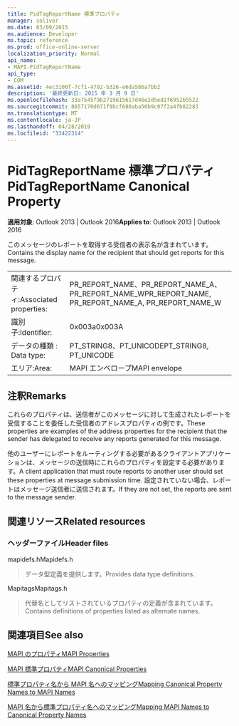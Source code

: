 ```yaml
---
title: PidTagReportName 標準プロパティ
manager: soliver
ms.date: 03/09/2015
ms.audience: Developer
ms.topic: reference
ms.prod: office-online-server
localization_priority: Normal
api_name:
- MAPI.PidTagReportName
api_type:
- COM
ms.assetid: 4ec3100f-7cf1-4702-b326-e6da586a7bb2
description: '最終更新日: 2015 年 3 月 9 日'
ms.openlocfilehash: 33a7545f9b2719615617d46e2d5ed1f6952b5522
ms.sourcegitcommit: 8657170d071f9bcf680aba50b9c07f2a4fb82283
ms.translationtype: MT
ms.contentlocale: ja-JP
ms.lasthandoff: 04/28/2019
ms.locfileid: "33422314"
---
```

# <a name="pidtagreportname-canonical-property"></a><span data-ttu-id="e998a-103">PidTagReportName 標準プロパティ</span><span class="sxs-lookup"><span data-stu-id="e998a-103">PidTagReportName Canonical Property</span></span>

  
  
<span data-ttu-id="e998a-104">**適用対象**: Outlook 2013 | Outlook 2016</span><span class="sxs-lookup"><span data-stu-id="e998a-104">**Applies to**: Outlook 2013 | Outlook 2016</span></span> 
  
<span data-ttu-id="e998a-105">このメッセージのレポートを取得する受信者の表示名が含まれています。</span><span class="sxs-lookup"><span data-stu-id="e998a-105">Contains the display name for the recipient that should get reports for this message.</span></span>
  
|||
|:-----|:-----|
|<span data-ttu-id="e998a-106">関連するプロパティ:</span><span class="sxs-lookup"><span data-stu-id="e998a-106">Associated properties:</span></span>  <br/> |<span data-ttu-id="e998a-107">PR_REPORT_NAME、PR_REPORT_NAME_A、PR_REPORT_NAME_W</span><span class="sxs-lookup"><span data-stu-id="e998a-107">PR_REPORT_NAME, PR_REPORT_NAME_A, PR_REPORT_NAME_W</span></span>  <br/> |
|<span data-ttu-id="e998a-108">識別子:</span><span class="sxs-lookup"><span data-stu-id="e998a-108">Identifier:</span></span>  <br/> |<span data-ttu-id="e998a-109">0x003a</span><span class="sxs-lookup"><span data-stu-id="e998a-109">0x003A</span></span>  <br/> |
|<span data-ttu-id="e998a-110">データの種類 : </span><span class="sxs-lookup"><span data-stu-id="e998a-110">Data type:</span></span>  <br/> |<span data-ttu-id="e998a-111">PT_STRING8、PT_UNICODE</span><span class="sxs-lookup"><span data-stu-id="e998a-111">PT_STRING8, PT_UNICODE</span></span>  <br/> |
|<span data-ttu-id="e998a-112">エリア:</span><span class="sxs-lookup"><span data-stu-id="e998a-112">Area:</span></span>  <br/> |<span data-ttu-id="e998a-113">MAPI エンベロープ</span><span class="sxs-lookup"><span data-stu-id="e998a-113">MAPI envelope</span></span>  <br/> |
   
## <a name="remarks"></a><span data-ttu-id="e998a-114">注釈</span><span class="sxs-lookup"><span data-stu-id="e998a-114">Remarks</span></span>

<span data-ttu-id="e998a-115">これらのプロパティは、送信者がこのメッセージに対して生成されたレポートを受信することを委任した受信者のアドレスプロパティの例です。</span><span class="sxs-lookup"><span data-stu-id="e998a-115">These properties are examples of the address properties for the recipient that the sender has delegated to receive any reports generated for this message.</span></span>
  
<span data-ttu-id="e998a-116">他のユーザーにレポートをルーティングする必要があるクライアントアプリケーションは、メッセージの送信時にこれらのプロパティを設定する必要があります。</span><span class="sxs-lookup"><span data-stu-id="e998a-116">A client application that must route reports to another user should set these properties at message submission time.</span></span> <span data-ttu-id="e998a-117">設定されていない場合、レポートはメッセージ送信者に送信されます。</span><span class="sxs-lookup"><span data-stu-id="e998a-117">If they are not set, the reports are sent to the message sender.</span></span>
  
## <a name="related-resources"></a><span data-ttu-id="e998a-118">関連リソース</span><span class="sxs-lookup"><span data-stu-id="e998a-118">Related resources</span></span>

### <a name="header-files"></a><span data-ttu-id="e998a-119">ヘッダーファイル</span><span class="sxs-lookup"><span data-stu-id="e998a-119">Header files</span></span>

<span data-ttu-id="e998a-120">mapidefs.h</span><span class="sxs-lookup"><span data-stu-id="e998a-120">Mapidefs.h</span></span>
  
> <span data-ttu-id="e998a-121">データ型定義を提供します。</span><span class="sxs-lookup"><span data-stu-id="e998a-121">Provides data type definitions.</span></span>
    
<span data-ttu-id="e998a-122">Mapitags</span><span class="sxs-lookup"><span data-stu-id="e998a-122">Mapitags.h</span></span>
  
> <span data-ttu-id="e998a-123">代替名としてリストされているプロパティの定義が含まれています。</span><span class="sxs-lookup"><span data-stu-id="e998a-123">Contains definitions of properties listed as alternate names.</span></span>
    
## <a name="see-also"></a><span data-ttu-id="e998a-124">関連項目</span><span class="sxs-lookup"><span data-stu-id="e998a-124">See also</span></span>



[<span data-ttu-id="e998a-125">MAPI のプロパティ</span><span class="sxs-lookup"><span data-stu-id="e998a-125">MAPI Properties</span></span>](mapi-properties.md)
  
[<span data-ttu-id="e998a-126">MAPI 標準プロパティ</span><span class="sxs-lookup"><span data-stu-id="e998a-126">MAPI Canonical Properties</span></span>](mapi-canonical-properties.md)
  
[<span data-ttu-id="e998a-127">標準プロパティ名から MAPI 名へのマッピング</span><span class="sxs-lookup"><span data-stu-id="e998a-127">Mapping Canonical Property Names to MAPI Names</span></span>](mapping-canonical-property-names-to-mapi-names.md)
  
[<span data-ttu-id="e998a-128">MAPI 名から標準プロパティ名へのマッピング</span><span class="sxs-lookup"><span data-stu-id="e998a-128">Mapping MAPI Names to Canonical Property Names</span></span>](mapping-mapi-names-to-canonical-property-names.md)


